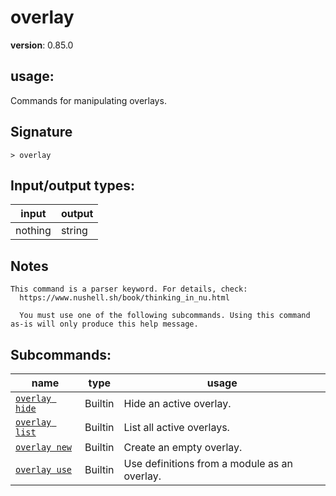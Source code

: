 # overlay

**version**: 0.85.0

## **usage**:

Commands for manipulating overlays.

## Signature

`> overlay `

## Input/output types:

| input   | output |
| ------- | ------ |
| nothing | string |

## Notes

```text
This command is a parser keyword. For details, check:
  https://www.nushell.sh/book/thinking_in_nu.html

  You must use one of the following subcommands. Using this command as-is will only produce this help message.
```

## Subcommands:

| name                                             | type    | usage                                        |
| ------------------------------------------------ | ------- | -------------------------------------------- |
| [`overlay hide`](/commands/docs/overlay_hide.md) | Builtin | Hide an active overlay.                      |
| [`overlay list`](/commands/docs/overlay_list.md) | Builtin | List all active overlays.                    |
| [`overlay new`](/commands/docs/overlay_new.md)   | Builtin | Create an empty overlay.                     |
| [`overlay use`](/commands/docs/overlay_use.md)   | Builtin | Use definitions from a module as an overlay. |
